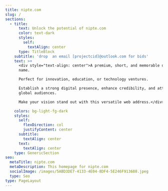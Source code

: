 ```yaml
---
title: nipte.com
slug: /
sections:
  - title:
      text: Unlock the potential of nipte.com
      color: text-dark
      styles:
        self:
          textAlign: center
      type: TitleBlock
    subtitle: 'drop  an email [projectcid]@outlook.com for bids'
    text: >+
      <div style="text-align: center">A premium, short, and memorable domain
      name. 

      Perfect for innovation, education, or technology ventures. 

      Establish a strong digital presence, enhance credibility, and attract
      global audiences. 

      Make your vision stand out with this versatile web address.</div>

    colors: bg-light-fg-dark
    styles:
      self:
        flexDirection: col
        justifyContent: center
      subtitle:
        textAlign: center
      text:
        textAlign: center
    type: GenericSection
seo:
  metaTitle: nipte.com
  metaDescription: This homepage for nipte.com
  socialImage: /images/5ABD3DE7-4133-4E04-8DF4-5E246F913688.jpeg
  type: Seo
type: PageLayout
---
```

